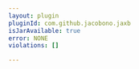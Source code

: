 ```yaml
---
layout: plugin
pluginId: com.github.jacobono.jaxb
isJarAvailable: true
error: NONE
violations: []

---
```

